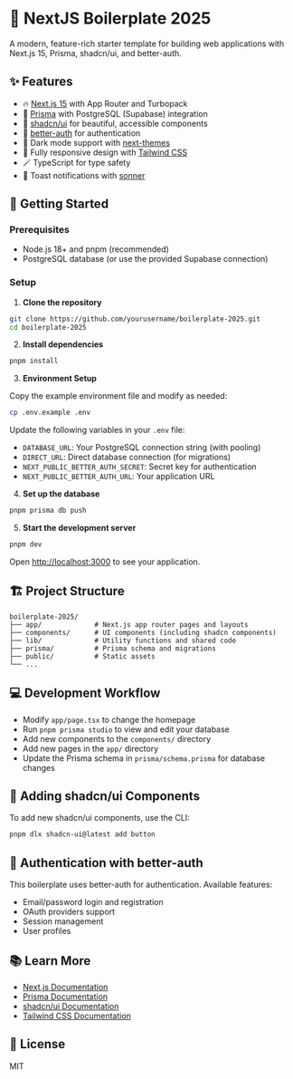 # 🚀 NextJS Boilerplate 2025

A modern, feature-rich starter template for building web applications with Next.js 15, Prisma, shadcn/ui, and better-auth.

## ✨ Features

- 🔥 [Next.js 15](https://nextjs.org/) with App Router and Turbopack
- 💾 [Prisma](https://www.prisma.io/) with PostgreSQL (Supabase) integration
- 🎨 [shadcn/ui](https://ui.shadcn.com/) for beautiful, accessible components
- 🔐 [better-auth](https://github.com/better-auth/better-auth) for authentication
- 🌙 Dark mode support with [next-themes](https://github.com/pacocoursey/next-themes)
- 📱 Fully responsive design with [Tailwind CSS](https://tailwindcss.com/)
- 🪄 TypeScript for type safety
- 🔔 Toast notifications with [sonner](https://sonner.emilkowal.ski/)

## 🚦 Getting Started

### Prerequisites

- Node.js 18+ and pnpm (recommended)
- PostgreSQL database (or use the provided Supabase connection)

### Setup

1. **Clone the repository**

```bash
git clone https://github.com/yourusername/boilerplate-2025.git
cd boilerplate-2025
```

2. **Install dependencies**

```bash
pnpm install
```

3. **Environment Setup**

Copy the example environment file and modify as needed:

```bash
cp .env.example .env
```

Update the following variables in your `.env` file:

- `DATABASE_URL`: Your PostgreSQL connection string (with pooling)
- `DIRECT_URL`: Direct database connection (for migrations)
- `NEXT_PUBLIC_BETTER_AUTH_SECRET`: Secret key for authentication
- `NEXT_PUBLIC_BETTER_AUTH_URL`: Your application URL

4. **Set up the database**

```bash
pnpm prisma db push
```

5. **Start the development server**

```bash
pnpm dev
```

Open [http://localhost:3000](http://localhost:3000) to see your application.

## 🏗️ Project Structure

```
boilerplate-2025/
├── app/             # Next.js app router pages and layouts
├── components/      # UI components (including shadcn components)
├── lib/             # Utility functions and shared code
├── prisma/          # Prisma schema and migrations
├── public/          # Static assets
└── ...
```

## 💻 Development Workflow

- Modify `app/page.tsx` to change the homepage
- Run `pnpm prisma studio` to view and edit your database
- Add new components to the `components/` directory
- Add new pages in the `app/` directory
- Update the Prisma schema in `prisma/schema.prisma` for database changes

## 🧩 Adding shadcn/ui Components

To add new shadcn/ui components, use the CLI:

```bash
pnpm dlx shadcn-ui@latest add button
```

## 🔐 Authentication with better-auth

This boilerplate uses better-auth for authentication. Available features:

- Email/password login and registration
- OAuth providers support
- Session management
- User profiles

## 📚 Learn More

- [Next.js Documentation](https://nextjs.org/docs)
- [Prisma Documentation](https://www.prisma.io/docs)
- [shadcn/ui Documentation](https://ui.shadcn.com)
- [Tailwind CSS Documentation](https://tailwindcss.com/docs)

## 📄 License

MIT
